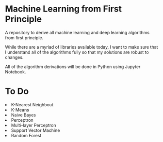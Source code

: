 <h1>Machine Learning from First Principle</h1>
A repository to derive all machine learning and deep learning algorithms from first principle.

While there are a myriad of libraries available today, I want to make sure that I understand all of the algorithms fully so that my solutions are robust to changes.

All of the algorithm derivations will be done in Python using Jupyter Notebook.

<h1>To Do</h1>
<li>K-Nearest Neighbout</li>
<li>K-Means</li>
<li>Naive Bayes</li>
<li>Perceptron</li>
<li>Multi-layer Perceptron</li>
<li>Support Vector Machine</li>
<li>Random Forest</li>

